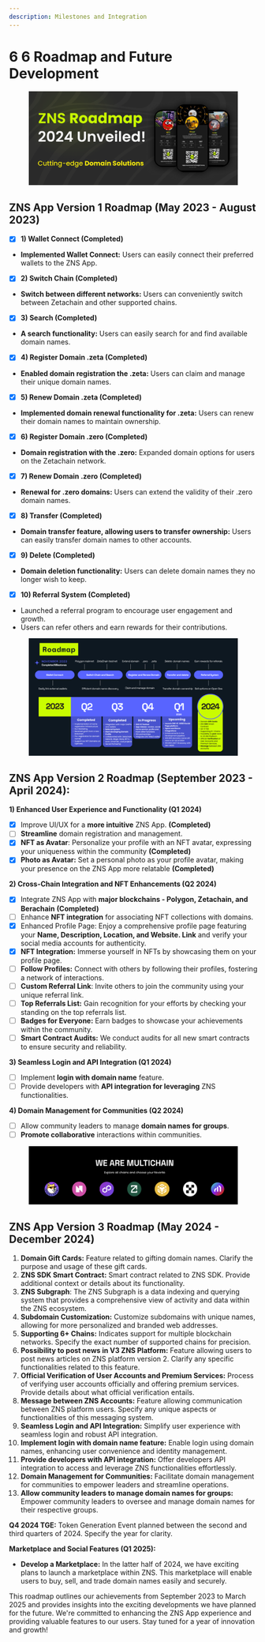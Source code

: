```yaml
---
description: Milestones and Integration
---
```


# 6️ 6 Roadmap and Future Development

<figure><img src=".gitbook/assets/Group 685.png" alt=""><figcaption></figcaption></figure>

## **ZNS App Version 1 Roadmap (May 2023 - August 2023)**

* [x] **1) Wallet Connect (Completed)**

<!---->

* **Implemented Wallet Connect:** Users can easily connect their preferred wallets to the ZNS App.

<!---->

* [x] **2) Switch Chain (Completed)**

<!---->

* **Switch between different networks:** Users can conveniently switch between Zetachain and other supported chains.

<!---->

* [x] **3) Search (Completed)**

<!---->

* **A search functionality:** Users can easily search for and find available domain names.

<!---->

* [x] **4) Register Domain .zeta (Completed)**

<!---->

* **Enabled domain registration the .zeta:** Users can claim and manage their unique domain names.

<!---->

* [x] **5) Renew Domain .zeta (Completed)**

<!---->

* **Implemented domain renewal functionality for .zeta:** Users can renew their domain names to maintain ownership.

<!---->

* [x] **6) Register Domain .zero (Completed)**

<!---->

* **Domain registration with the .zero:** Expanded domain options for users on the Zetachain network.

<!---->

* [x] **7) Renew Domain .zero (Completed)**

<!---->

* **Renewal for .zero domains:** Users can extend the validity of their .zero domain names.

<!---->

* [x] **8) Transfer (Completed)**

<!---->

* **Domain transfer feature, allowing users to transfer ownership:** Users can easily transfer domain names to other accounts.

<!---->

* [x] **9) Delete (Completed)**

<!---->

* **Domain deletion functionality:** Users can delete domain names they no longer wish to keep.

<!---->

* [x] **10) Referral System (Completed)**

<!---->

* Launched a referral program to encourage user engagement and growth.
* Users can refer others and earn rewards for their contributions.

<figure><img src=".gitbook/assets/Roadmap ZNS.png" alt=""><figcaption></figcaption></figure>

## **ZNS App Version 2 Roadmap (September 2023 - April 2024):**

**1) Enhanced User Experience and Functionality (Q1 2024)**

* [x] Improve UI/UX for a **more intuitive** ZNS App. **(Completed)**
* [ ] **Streamline** domain registration and management.
* [x] **NFT as Avatar**: Personalize your profile with an NFT avatar, expressing your uniqueness within the community  **(Completed)**
* [x] **Photo as Avatar:** Set a personal photo as your profile avatar, making your presence on the ZNS App more relatable  **(Completed)**

**2) Cross-Chain Integration and NFT Enhancements (Q2 2024)**

* [x] Integrate ZNS App with **major blockchains - Polygon, Zetachain, and Berachain** **(Completed)**
* [ ] Enhance **NFT integration** for associating NFT collections with domains.
* [x] Enhanced Profile Page: Enjoy a comprehensive profile page featuring your **Name, Description, Location, and Website. Link** and verify your social media accounts for authenticity.
* [x] **NFT Integration:** Immerse yourself in NFTs by showcasing them on your profile page.
* [ ] **Follow Profiles:** Connect with others by following their profiles, fostering a network of interactions.
* [ ] **Custom Referral Link**: Invite others to join the community using your unique referral link.
* [ ] **Top Referrals List:** Gain recognition for your efforts by checking your standing on the top referrals list.
* [ ] **Badges for Everyone:** Earn badges to showcase your achievements within the community.
* [ ] **Smart Contract Audits:** We conduct audits for all new smart contracts to ensure security and reliability.

**3) Seamless Login and API Integration (Q1 2024)**

* [ ] Implement **login with domain name** feature.
* [ ] Provide developers with **API integration for leveraging** ZNS functionalities.

**4) Domain Management for Communities (Q2 2024)**

* [ ] Allow community leaders to manage **domain names for groups**.
* [ ] **Promote collaborative** interactions within communities.

<figure><img src=".gitbook/assets/Screenshot 2024-03-14 at 12.42.52.png" alt=""><figcaption></figcaption></figure>

## **ZNS App Version 3 Roadmap (May  2024 - December 2024)**

1. **Domain Gift Cards:** Feature related to gifting domain names. Clarify the purpose and usage of these gift cards.
2. **ZNS SDK Smart Contract:** Smart contract related to ZNS SDK. Provide additional context or details about its functionality.
3. **ZNS Subgraph**: The ZNS Subgraph is a data indexing and querying system that provides a comprehensive view of activity and data within the ZNS ecosystem.
4. **Subdomain Customization:** Customize subdomains with unique names, allowing for more personalized and branded web addresses.
5. **Supporting 6+ Chains:** Indicates support for multiple blockchain networks. Specify the exact number of supported chains for precision.
6. **Possibility to post news in V3 ZNS Platform:** Feature allowing users to post news articles on ZNS platform version 2. Clarify any specific functionalities related to this feature.
7. **Official Verification of User Accounts and Premium Services:** Process of verifying user accounts officially and offering premium services. Provide details about what official verification entails.
8. **Message between ZNS Accounts:** Feature allowing communication between ZNS platform users. Specify any unique aspects or functionalities of this messaging system.
9. **Seamless Login and API Integration:** Simplify user experience with seamless login and robust API integration.
10. **Implement login with domain name feature:** Enable login using domain names, enhancing user convenience and identity management.
11. **Provide developers with API integration:** Offer developers API integration to access and leverage ZNS functionalities effortlessly.
12. **Domain Management for Communities:** Facilitate domain management for communities to empower leaders and streamline operations.
13. **Allow community leaders to manage domain names for groups:** Empower community leaders to oversee and manage domain names for their respective groups.



**Q4 2024 TGE:** Token Generation Event planned between the second and third quarters of 2024. Specify the year for clarity.



**Marketplace and Social Features (Q1 2025):**

* **Develop a Marketplace:** In the latter half of 2024, we have exciting plans to launch a marketplace within ZNS. This marketplace will enable users to buy, sell, and trade domain names easily and securely.

This roadmap outlines our achievements from September 2023 to March 2025 and provides insights into the exciting developments we have planned for the future. We're committed to enhancing the ZNS App experience and providing valuable features to our users. Stay tuned for a year of innovation and growth!
